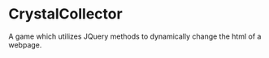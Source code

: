 # CrystalCollector
A game which utilizes JQuery methods to dynamically change the html of a webpage.

